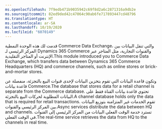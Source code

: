 ```yaml
---
ms.openlocfilehash: 7f9edb471b9035942c69f8d2a6c2871316a9db2e
ms.sourcegitcommit: 82ed9ded42c47064c90ab6fe717893447cd48796
ms.translationtype: HT
ms.contentlocale: ar-SA
ms.lasthandoff: 10/19/2020
ms.locfileid: "6070149"
---
```

<span data-ttu-id="c9220-101">قدمت لك هذه الوحدة النمطية Commerce Data Exchange، والتي تنقل البيانات بين المركز الرئيسي لـ Dynamics 365 Commerce والقنوات التجارية، مثل المتاجر عبر الإنترنت أو المتاجر التقليدية.</span><span class="sxs-lookup"><span data-stu-id="c9220-101">This module introduced you to Commerce Data Exchange, which transfers data between Dynamics 365 Commerce Headquarters (HQ) and commerce channels, such as online stores or brick-and-mortar stores.</span></span>

<span data-ttu-id="c9220-102">وتكون قاعدة البيانات التي تقوم بتخزين البيانات لإحدى قنوات البيع بالتجزئة، منفصلة عن قاعدة بيانات Commerce.</span><span class="sxs-lookup"><span data-stu-id="c9220-102">The database that stores data for a retail channel is separate from the Commerce database.</span></span> <span data-ttu-id="c9220-103">تحتوي قاعدة بيانات القناة فقط على البيانات المطلوبة لحركات البيع بالتجزئة.</span><span class="sxs-lookup"><span data-stu-id="c9220-103">A channel database holds only the data that is required for retail transactions.</span></span> <span data-ttu-id="c9220-104">تقوم الخدمات غير المتزامنة بتوزيع البيانات بين المركز الرئيسي والقنوات.</span><span class="sxs-lookup"><span data-stu-id="c9220-104">Async services distribute the data between HQ and channels.</span></span> <span data-ttu-id="c9220-105">تسترد خدمة الوقت الفعلي البيانات من المركز الرئيسي إلى القنوات في الوقت الفعلي.</span><span class="sxs-lookup"><span data-stu-id="c9220-105">The real-time service retrieves the data from HQ to the channels in real time.</span></span>



